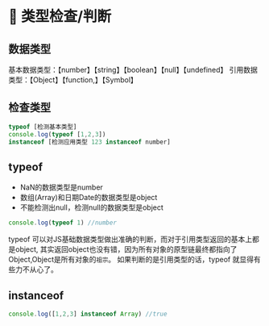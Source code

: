 # 💫 类型检查/判断

## 数据类型
基本数据类型：【number】【string】【boolean】【null】【undefined】
引用数据类型：【Object】【function,】【Symbol】
##  检查类型
```javascript
typeof [检测基本类型]
console.log(typeof [1,2,3])
instanceof [检测应用类型 123 instanceof number]
```
## typeof

- NaN的数据类型是number
- 数组(Array)和日期Date的数据类型是object
- 不能检测出null，检测null的数据类型是object
```javascript
console.log(typeof 1) //number
```
typeof 可以对JS基础数据类型做出准确的判断，而对于引用类型返回的基本上都是object, 其实返回object也没有错，因为所有对象的原型链最终都指向了Object,Object是所有对象的`祖宗`。 如果判断的是引用类型的话，typeof 就显得有些力不从心了。
## instanceof
```javascript
console.log([1,2,3] instanceof Array) //true
```
